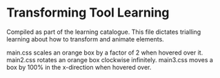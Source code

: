 # Transforming Tool Learning
Compiled as part of the learning catalogue.
This file dictates trialling learning about how to transform and animate elements.

main.css scales an orange box by a factor of 2 when hovered over it.
main2.css rotates an orange box clockwise infinitely.
main3.css moves a box by 100% in the x-direction when hovered over.

